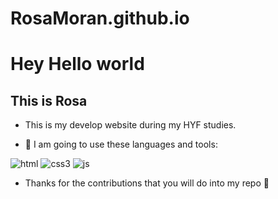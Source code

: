 # RosaMoran.github.io

#  Hey Hello world 

## This is Rosa

- This is my  develop website during my HYF studies.
 
- 🔭 I am going to use these languages and tools:  

![html](https://img.shields.io/badge/html5%20-%23E34F26.svg?&style=for-the-badge&logo=html5&logoColor=white)
![css3](https://img.shields.io/badge/css3%20-%231572B6.svg?&style=for-the-badge&logo=css3&logoColor=white)
![js](https://img.shields.io/badge/javascript%20-%23323330.svg?&style=for-the-badge&logo=javascript&logoColor=%23F7DF1E)

- Thanks for the contributions that you will do into my repo &#129303;